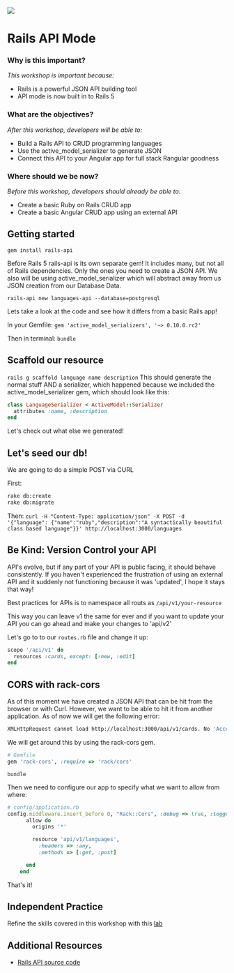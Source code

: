 <!--
Creator: Alex White
Market: SF
-->

![](https://ga-dash.s3.amazonaws.com/production/assets/logo-9f88ae6c9c3871690e33280fcf557f33.png)

# Rails API Mode

### Why is this important?
*This workshop is important because:*
- Rails is a powerful JSON API building tool
- API mode is now built in to Rails 5

### What are the objectives?
<!-- specific/measurable goal for students to achieve -->
*After this workshop, developers will be able to:*

- Build a Rails API to CRUD programming languages
- Use the active_model_serializer to generate JSON
- Connect this API to your Angular app for full stack Rangular goodness

### Where should we be now?
*Before this workshop, developers should already be able to:*

- Create a basic Ruby on Rails CRUD app
- Create a basic Angular CRUD app using an external API


## Getting started

`gem install rails-api`

Before Rails 5 rails-api is its own separate gem! It includes many, but not all of Rails dependencies. Only the ones you need to create a JSON API.
We also will be using active_model_serializer which will abstract away from us JSON creation from our Database Data.

`rails-api new languages-api --database=postgresql`

Lets take a look at the code and see how it differs from a basic Rails app!

In your Gemfile:
`gem 'active_model_serializers', '~> 0.10.0.rc2'`

Then in terminal:
`bundle`

## Scaffold our resource

`rails g scaffold language name description`
This should generate the normal stuff AND a serializer, which happened because we included the active_model_serializer gem, which should look like this:

```ruby
class LanguageSerializer < ActiveModel::Serializer
  attributes :name, :description
end
```

Let's check out what else we generated!

## Let's seed our db!

We are going to do a simple POST via CURL

First:
```bash
rake db:create
rake db:migrate
```

Then:
`curl -H "Content-Type: application/json" -X POST -d '{"language": {"name":"ruby","description":"A syntactically beautiful class based language"}}' http://localhost:3000/languages`

## Be Kind: Version Control your API

API's evolve, but if any part of your API is public facing, it should behave consistently.
If you haven't experienced the frustration of using an external API and it suddenly not functioning because it was 'updated', I hope it stays that way!

Best practices for APIs is to namespace all routs as
`/api/v1/your-resource`

This way you can leave v1 the same for ever and if you want to update your API you can go ahead and make your changes to 'api/v2'

Let's go to to our `routes.rb` file and change it up:

```ruby
scope '/api/v1' do
  resources :cards, except: [:new, :edit]
end
```

## CORS with rack-cors
As of this moment we have created a JSON API that can be hit from the browser or with Curl. However, we want to be able to hit it from another application. As of now we will get the following error:

```bash
XMLHttpRequest cannot load http://localhost:3000/api/v1/cards. No 'Access-Control-Allow-Origin' header is present on the requested resource. Origin 'http://localhost:8000' is therefore not allowed access.
```

We will get around this by using the rack-cors gem.

```ruby
# Gemfile
gem 'rack-cors', :require => 'rack/cors'
```

`bundle`

Then we need to configure our app to specify what we want to allow from where:

```ruby
# config/application.rb
config.middleware.insert_before 0, "Rack::Cors", :debug => true, :logger => (-> { Rails.logger }) do
      allow do
        origins '*'

        resource 'api/v1/languages',
          :headers => :any,
          :methods => [:get, :post]

      end
    end
```

That's it!

## Independent Practice
Refine the skills covered in this workshop with this [lab](https://github.com/sf-wdi-29/rails-api-lab)

## Additional Resources
- [Rails API source code](https://github.com/rails-api/rails-api)
